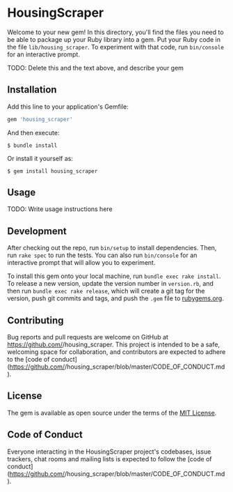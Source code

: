 # HousingScraper

Welcome to your new gem! In this directory, you'll find the files you need to be able to package up your Ruby library into a gem. Put your Ruby code in the file `lib/housing_scraper`. To experiment with that code, run `bin/console` for an interactive prompt.

TODO: Delete this and the text above, and describe your gem

## Installation

Add this line to your application's Gemfile:

```ruby
gem 'housing_scraper'
```

And then execute:

    $ bundle install

Or install it yourself as:

    $ gem install housing_scraper

## Usage

TODO: Write usage instructions here

## Development

After checking out the repo, run `bin/setup` to install dependencies. Then, run `rake spec` to run the tests. You can also run `bin/console` for an interactive prompt that will allow you to experiment.

To install this gem onto your local machine, run `bundle exec rake install`. To release a new version, update the version number in `version.rb`, and then run `bundle exec rake release`, which will create a git tag for the version, push git commits and tags, and push the `.gem` file to [rubygems.org](https://rubygems.org).

## Contributing

Bug reports and pull requests are welcome on GitHub at https://github.com/<github username>/housing_scraper. This project is intended to be a safe, welcoming space for collaboration, and contributors are expected to adhere to the [code of conduct](https://github.com/<github username>/housing_scraper/blob/master/CODE_OF_CONDUCT.md).


## License

The gem is available as open source under the terms of the [MIT License](https://opensource.org/licenses/MIT).

## Code of Conduct

Everyone interacting in the HousingScraper project's codebases, issue trackers, chat rooms and mailing lists is expected to follow the [code of conduct](https://github.com/<github username>/housing_scraper/blob/master/CODE_OF_CONDUCT.md).

